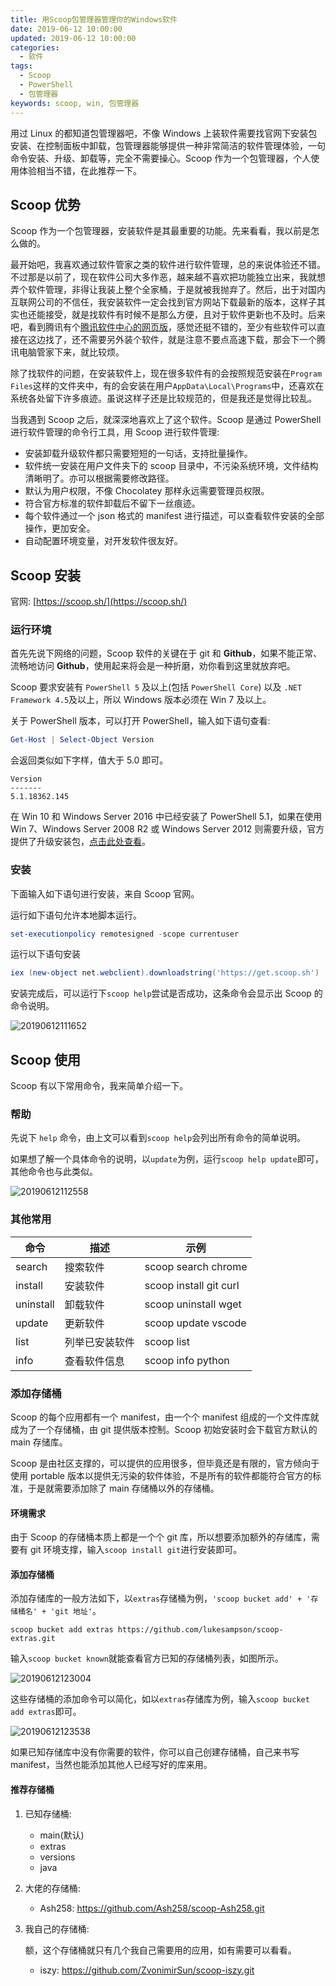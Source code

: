 ```yaml
---
title: 用Scoop包管理器管理你的Windows软件
date: 2019-06-12 10:00:00
updated: 2019-06-12 10:00:00
categories:
  - 软件
tags:
  - Scoop
  - PowerShell
  - 包管理器
keywords: scoop, win, 包管理器
---
```


用过 Linux 的都知道包管理器吧，不像 Windows 上装软件需要找官网下安装包安装、在控制面板中卸载，包管理器能够提供一种非常简洁的软件管理体验，一句命令安装、升级、卸载等，完全不需要操心。Scoop 作为一个包管理器，个人使用体验相当不错，在此推荐一下。

<!--more-->

## Scoop 优势

Scoop 作为一个包管理器，安装软件是其最重要的功能。先来看看，我以前是怎么做的。

最开始吧，我喜欢通过软件管家之类的软件进行软件管理，总的来说体验还不错。不过那是以前了，现在软件公司大多作恶，越来越不喜欢把功能独立出来，我就想弄个软件管理，非得让我装上整个全家桶，于是就被我抛弃了。然后，出于对国内互联网公司的不信任，我安装软件一定会找到官方网站下载最新的版本，这样子其实也还能接受，就是找软件有时候不是那么方便，且对于软件更新也不及时。后来吧，看到腾讯有个[腾讯软件中心的网页版](https://pc.qq.com/)，感觉还挺不错的，至少有些软件可以直接在这边找了，还不需要另外装个软件，就是注意不要点高速下载，那会下一个腾讯电脑管家下来，就比较烦。

除了找软件的问题，在安装软件上，现在很多软件有的会按照规范安装在`Program Files`这样的文件夹中，有的会安装在用户`AppData\Local\Programs`中，还喜欢在系统各处留下许多痕迹。虽说这样子还是比较规范的，但是我还是觉得比较乱。

当我遇到 Scoop 之后，就深深地喜欢上了这个软件。Scoop 是通过 PowerShell 进行软件管理的命令行工具，用 Scoop 进行软件管理:

- 安装卸载升级软件都只需要短短的一句话，支持批量操作。
- 软件统一安装在用户文件夹下的 scoop 目录中，不污染系统环境，文件结构清晰明了。亦可以根据需要修改路径。
- 默认为用户权限，不像 Chocolatey 那样永远需要管理员权限。
- 符合官方标准的软件卸载后不留下一丝痕迹。
- 每个软件通过一个 json 格式的 manifest 进行描述，可以查看软件安装的全部操作，更加安全。
- 自动配置环境变量，对开发软件很友好。

## Scoop 安装

官网: [https://scoop.sh/](https://scoop.sh/)

### 运行环境

首先先说下网络的问题，Scoop 软件的关键在于 git 和 **Github**，如果不能正常、流畅地访问 **Github**，使用起来将会是一种折磨，劝你看到这里就放弃吧。

Scoop 要求安装有 `PowerShell 5` 及以上(包括 `PowerShell Core`) 以及 `.NET Framework 4.5`及以上，所以 Windows 版本必须在 Win 7 及以上。

关于 PowerShell 版本，可以打开 PowerShell，输入如下语句查看:

```powershell
Get-Host | Select-Object Version
```

会返回类似如下字样，值大于 5.0 即可。

```
Version
-------
5.1.18362.145
```

在 Win 10 和 Windows Server 2016 中已经安装了 PowerShell 5.1，如果在使用 Win 7、Windows Server 2008 R2 或 Windows Server 2012 则需要升级，官方提供了升级安装包，[点击此处查看](https://docs.microsoft.com/en-us/powershell/scripting/install/installing-windows-powershell?view=powershell-6)。

### 安装

下面输入如下语句进行安装，来自 Scoop 官网。

运行如下语句允许本地脚本运行。

```powershell
set-executionpolicy remotesigned -scope currentuser
```

运行以下语句安装

```powershell
iex (new-object net.webclient).downloadstring('https://get.scoop.sh')
```

安装完成后，可以运行下`scoop help`尝试是否成功，这条命令会显示出 Scoop 的命令说明。

![20190612111652](https://img.iszy.xyz/20190612111652.png?x-oss-process=style/mystyle)

## Scoop 使用

Scoop 有以下常用命令，我来简单介绍一下。

### 帮助

先说下 `help` 命令，由上文可以看到`scoop help`会列出所有命令的简单说明。

如果想了解一个具体命令的说明，以`update`为例，运行`scoop help update`即可，其他命令也与此类似。

![20190612112558](https://img.iszy.xyz/20190612112558.png?x-oss-process=style/mystyle)

### 其他常用

| 命令      | 描述           | 示例                   |
| --------- | -------------- | ---------------------- |
| search    | 搜索软件       | scoop search chrome    |
| install   | 安装软件       | scoop install git curl |
| uninstall | 卸载软件       | scoop uninstall wget   |
| update    | 更新软件       | scoop update vscode    |
| list      | 列举已安装软件 | scoop list             |
| info      | 查看软件信息   | scoop info python      |

### 添加存储桶

Scoop 的每个应用都有一个 manifest，由一个个 manifest 组成的一个文件库就成为了一个存储桶，由 git 提供版本控制。Scoop 初始安装时会下载官方默认的 main 存储库。

Scoop 是由社区支撑的，可以提供的应用很多，但毕竟还是有限的，官方倾向于使用 portable 版本以提供无污染的软件体验，不是所有的软件都能符合官方的标准，于是就需要添加除了 main 存储桶以外的存储桶。

#### 环境需求

由于 Scoop 的存储桶本质上都是一个个 git 库，所以想要添加额外的存储库，需要有 git 环境支撑，输入`scoop install git`进行安装即可。

#### 添加存储桶

添加存储库的一般方法如下，以`extras`存储桶为例，`'scoop bucket add' + '存储桶名' + 'git 地址'`。

```
scoop bucket add extras https://github.com/lukesampson/scoop-extras.git
```

输入`scoop bucket known`就能查看官方已知的存储桶列表，如图所示。

![20190612123004](https://img.iszy.xyz/20190612123004.png?x-oss-process=style/mystyle)

这些存储桶的添加命令可以简化，如以`extras`存储库为例，输入`scoop bucket add extras`即可。

![20190612123538](https://img.iszy.xyz/20190612123538.png?x-oss-process=style/mystyle)

如果已知存储库中没有你需要的软件，你可以自己创建存储桶，自己来书写 manifest，当然也能添加其他人已经写好的库来用。

#### 推荐存储桶

1. 已知存储桶:

   - main(默认)
   - extras
   - versions
   - java

2. 大佬的存储桶:

   - Ash258: https://github.com/Ash258/scoop-Ash258.git

3. 我自己的存储桶:

   额，这个存储桶就只有几个我自己需要用的应用，如有需要可以看看。

   - iszy: https://github.com/ZvonimirSun/scoop-iszy.git
